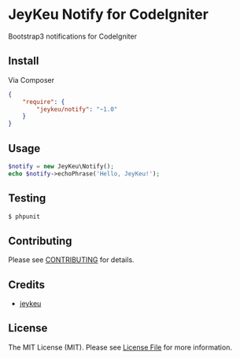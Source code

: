 # JeyKeu Notify for CodeIgniter

Bootstrap3 notifications for CodeIgniter


## Install

Via Composer

``` json
{
    "require": {
        "jeykeu/notify": "~1.0"
    }
}
```


## Usage

``` php
$notify = new JeyKeu\Notify();
echo $notify->echoPhrase('Hello, JeyKeu!');

```


## Testing

``` bash
$ phpunit
```


## Contributing

Please see [CONTRIBUTING](https://github.com/jeykeu/notify/blob/master/CONTRIBUTING.md) for details.


## Credits

- [jeykeu](https://github.com/jeykeu)


## License

The MIT License (MIT). Please see [License File](https://github.com/jeykeu/notify/blob/master/LICENSE) for more information.
